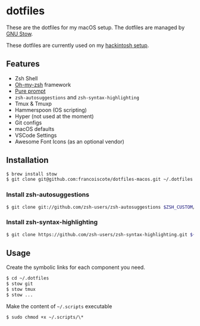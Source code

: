 # dotfiles

These are the dotfiles for my macOS setup. The dotfiles
are managed by [GNU Stow](https://www.gnu.org/software/stow/).

These dotfiles are currently used on my [hackintosh setup](https://gist.github.com/francoiscote/fd090c482936b94afe3e4322c4f6189b).

## Features

- Zsh Shell
- [Oh-my-zsh](https://ohmyz.sh/) framework
- [Pure prompt](https://github.com/sindresorhus/pure)
- `zsh-autosuggestions` and `zsh-syntax-highlighting`
- Tmux & Tmuxp
- Hammerspoon (OS scripting)
- Hyper (not used at the moment)
- Git configs
- macOS defaults
- VSCode Settings
- Awesome Font Icons (as an optional vendor)

## Installation

```sh
$ brew install stow
$ git clone git@github.com:francoiscote/dotfiles-macos.git ~/.dotfiles
```

### Install zsh-autosuggestions

```sh
$ git clone git://github.com/zsh-users/zsh-autosuggestions $ZSH_CUSTOM/plugins/zsh-autosuggestions
```

### Install zsh-syntax-highlighting

```sh
$ git clone https://github.com/zsh-users/zsh-syntax-highlighting.git ${ZSH_CUSTOM:-~/.oh-my-zsh/custom}/plugins/zsh-syntax-highlighting
```

## Usage

Create the symbolic links for each component you need.

```sh
$ cd ~/.dotfiles
$ stow git
$ stow tmux
$ stow ...
```

Make the content of `~/.scripts` executable

```sh
$ sudo chmod +x ~/.scripts/\*
```
